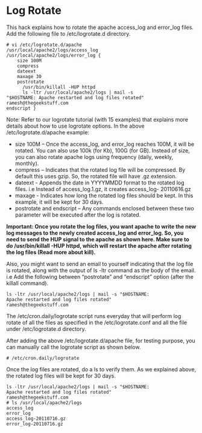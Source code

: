 # Log Rotate

This hack explains how to rotate the apache access_log and error_log files.
Add the following file to /etc/logrotate.d directory.

```
# vi /etc/logrotate.d/apache
/usr/local/apache2/logs/access_log
/usr/local/apache2/logs/error_log {
    size 100M
    compress
    dateext
    maxage 30
    postrotate
      /usr/bin/killall -HUP httpd
      ls -ltr /usr/local/apache2/logs | mail -s
"$HOSTNAME: Apache restarted and log files rotated"
ramesh@thegeekstuff.com
endscript }
```

Note: Refer to our logrotate tutorial (with 15 examples) that explains more details about how to use logrotate options.
In the above /etc/logrotate.d/apache example:
* size 100M – Once the access_log, and error_log reaches 100M, it will be rotated. You can also use 100k (for Kb), 100G (for GB). Instead of size, you can also rotate apache logs using frequency (daily, weekly, monthly).
* compress – Indicates that the rotated log file will be compressed. By default this uses gzip. So, the rotated file will have .gz extension.
* dateext - Appends the date in YYYYMMDD format to the rotated log files. i.e Instead of access_log.1.gz, it creates access_log- 20110616.gz
* maxage - Indicates how long the rotated log files should be kept. In this example, it will be kept for 30 days.
* postrotate and endscript – Any commands enclosed between these two parameter will be executed after the log is rotated.

**Important: Once you rotate the log files, you want apache to write the new log messages to the newly created access_log and error_log. So, you need to send the HUP signal to the apache as shown here. Make sure to do /usr/bin/killall -HUP httpd, which will restart the apache after rotating the log files (Read more about kill).**

Also, you might want to send an email to yourself indicating that the log file is rotated, along with the output of ls -ltr command as the body of the email. i.e Add the following between “postrotate” and “endscript” option (after the killall command).

```
ls -ltr /usr/local/apache2/logs | mail -s "$HOSTNAME:
Apache restarted and log files rotated"
ramesh@thegeekstuff.com
```

The /etc/cron.daily/logrotate script runs everyday that will perform log rotate of all the files as specified in the /etc/logrotate.conf and all the file under /etc/logrotate.d directory.

After adding the above /etc/logrotate.d/apache file, for testing purpose, you can manually call the logrotate script as shown below.

```
# /etc/cron.daily/logrotate
```

Once the log files are rotated, do a ls to verify them. As we explained above, the rotated log files will be kept for 30 days.
```
ls -ltr /usr/local/apache2/logs | mail -s "$HOSTNAME:
Apache restarted and log files rotated"
ramesh@thegeekstuff.com
# ls /usr/local/apache2/logs
access_log
error_log
access_log-20110716.gz
error_log-20110716.gz
```